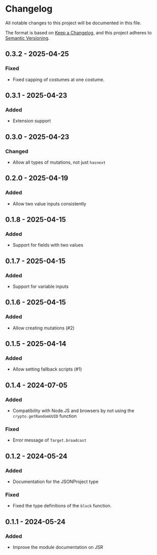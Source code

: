 # Changelog

All notable changes to this project will be documented in this file.

The format is based on [Keep a Changelog](https://keepachangelog.com/en/1.1.0/),
and this project adheres to [Semantic Versioning](https://semver.org/spec/v2.0.0.html).

## 0.3.2 - 2025-04-25

### Fixed

- Fixed capping of costumes at one costume.

## 0.3.1 - 2025-04-23

### Added

- Extension support

## 0.3.0 - 2025-04-23

### Changed

- Allow all types of mutations, not just `hasnext`

## 0.2.0 - 2025-04-19

### Added

- Allow two value inputs consistently

## 0.1.8 - 2025-04-15

### Added

- Support for fields with two values

## 0.1.7 - 2025-04-15

### Added

- Support for variable inputs

## 0.1.6 - 2025-04-15

### Added

- Allow creating mutations (#2)

## 0.1.5 - 2025-04-14

### Added

- Allow setting fallback scripts (#1)

## 0.1.4 - 2024-07-05

### Added

- Compatibility with Node.JS and browsers by not using the `crypto.getRandomUUID` function

### Fixed

- Error message of `Target.broadcast`

## 0.1.2 - 2024-05-24

### Added

- Documentation for the JSONProject type

### Fixed

- Fixed the type definitions of the `block` function.

## 0.1.1 - 2024-05-24

### Added

- Improve the module documentation on JSR
